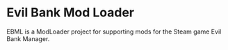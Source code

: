 # Evil Bank Mod Loader
EBML is a ModLoader project for supporting mods for the Steam game Evil Bank Manager.
